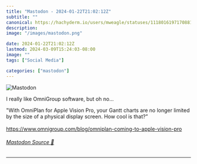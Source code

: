 ```yaml
---
title: "Mastodon - 2024-01-22T21:02:12Z"
subtitle: ""
canonical: https://hachyderm.io/users/mweagle/statuses/111801619717088107
description:
image: "/images/mastodon.png"

date: 2024-01-22T21:02:12Z
lastmod: 2024-03-09T15:24:03-08:00
image: ""
tags: ["Social Media"]

categories: ["mastodon"]
---
```

![Mastodon](/images/mastodon.png)

<p>I really like OmniGroup software, but oh no...</p><p>&quot;With OmniPlan for Apple Vision Pro, your Gantt charts are no longer limited by the size of a physical display screen. How cool is that?”<br /> <br /><a href="https://www.omnigroup.com/blog/omniplan-coming-to-apple-vision-pro" target="_blank" rel="nofollow noopener noreferrer" translate="no"><span class="invisible">https://www.</span><span class="ellipsis">omnigroup.com/blog/omniplan-co</span><span class="invisible">ming-to-apple-vision-pro</span></a></p>


###### [Mastodon Source 🐘](https://hachyderm.io/@mweagle/111801619717088107)

___
